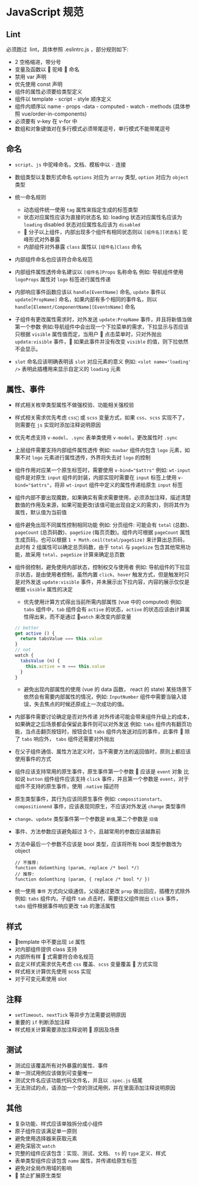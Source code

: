 # JavaScript 规范

## Lint

必须跑过  lint，具体参照 .eslintrc.js ，部分规则如下:

- 2 空格缩进，带分号
- 变量及函数以  驼峰  命名
- 禁用 var 声明
- 优先使用 const 声明
- 组件的属性必须要给类型定义
- 组件以 template - script - style 顺序定义
- 组件内顺序以 name - props -data - computed - watch - methods (具体参照 vue/order-in-components)
- 必须要有 v-key 在 v-for 中
- 数组和对象键值对在多行模式必须带尾逗号，单行模式不能带尾逗号

## 命名

- `script`、`js` 中驼峰命名，文档、模板中以 `-` 连接

- 数组类型以复数形式命名
  `options` 对应为 `array` 类型,
  `option` 对应为 `object` 类型

- 统一命名规则

  - 动态组件统一使用 `tag` 属性来指定生成的标签类型
  - 状态对应属性应该为直接的状态名
    如: loading 状态对应属性名应该为 `loading`
    disabled 状态对应属性名应该为 `disabled`
  -  分子以上组件，内部出现多个组件有相同状态则以 `[组件名][状态名]` 驼峰形式对外暴露
  - 内部组件对外暴露 `class` 属性以 `[组件名]Class` 命名

- 内部组件命名也应该符合命名规范

- 内部组件属性透传命名建议以 `[组件名]Props` 名称命名
  例如: 导航组件使用 `logoProps` 属性对 `logo` 标签进行属性传递

- 内部响应事件函数应该以 `handle[EventName]` 命名, `update` 事件以 `update[PropName]` 命名，如果内部有多个相同的事件名，则以`handle[Element/ComponentName][EventnName]` 命名

- 子组件有更改属性需求时，对外发送 `update:PropName` 事件，并且将新值当做第一个参数
  例如:导航组件中会出现一个下拉菜单的需求，下拉显示与否应该只根据 `visible` 属性值而定，当用户  点击菜单时，只对外抛出 `updata:visible` 事件， 如果此事件并没有改变 `visible` 的值，则下拉依然不会显示。

- `slot` 命名应该明确表明该 `slot` 对应元素的意义
  例如: `<slot name='loading' />` 表明此插槽用来显示自定义的 `loading` 元素

## 属性、事件

- 样式相关枚举类型属性不做强校验、功能相关强校验

- 样式相关需求优先考虑 `css` 或 `scss` 变量方式，如果 `css`、`scss` 实现不了，则需要在 `js` 实现时添加注释说明原因

- 优先考虑支持 `v-model`、`.sync`
  表单类使用 `v-model`，更改属性时 `.sync`

- 上层组件需要支持内部组件属性透传
  例如: `navbar` 组件内包含 `logo` 元素，如果不对 `logo` 元素进行属性透传，外界将失去对 `logo` 的控制

- 组件作用对应某一个原生标签时，需要使用 `v-bind="$attrs"`
  例如: `wt-input` 组件是对原生 `input` 组件的封装，内部实现时需要在 `input` 标签上使用 `v-bind="$attrs"`，将非 `wt-input` 组件中定义的属性传递给原生 `input` 标签

- 组件内部不要出现魔数，如果确实有需求需要使用，必须添加注释，描述清楚数值的作用及来源，如果可能更改(该值可能出现自定义的需求)，则将其作为属性，默认值为当前值

- 组件避免出现不同属性控制相同功能
  例如: 分页组件: 可能会有 `total` (总数)、 `pageCount` (总页码数)、`pageSize` (每页页数)。组件内可根据 `pageCount` 属性生成页码，也可以根据 `1 + Math.ceil(total/pageSize)` 来计算出总页码，此时有 2 组属性可以确定总页码数，由于 `total` 与 `pageSize` 包含其他常用功能，故采用 `total`、`pageSize` 计算来确定总页数

- 组件弱控制，避免使用内部状态，控制权交与使用者
  例如: 导航组件的下拉显示状态，是由使用者控制，虽然内置 `click`、`hover` 触发方式，但是触发时只是对外发送 `update:visible` 事件，并未展示出下拉内容，内容的展示仅仅是根据 `visible` 属性的决定

  - 优先使用计算方式得出当前所需内部属性 (vue 中的 computed)
    例如: `tabs` 组件中，`tab` 组件会有 `active` 的状态，`active` 的状态应该由计算属性得出来，而不是通过 `watch` 来改变内部变量

  ```javascript
  // better
  get active () {
    return tabsValue === this.value
  }
  // not
  watch {
    tabsValue (n) {
      this.active = n === this.value
    }
  }
  ```

  - 避免出现内部属性的使用 (vue 的 data 函数， react 的 state)
    某些场景下依然会有需要内部属性的情况，例如: `InputNumber` 组件中需要当输入错误，失去焦点的时候还原成上一次成功的值。

- 内部事件需要讨论确定是否对外传递
  对外传递可能会带来组件升级上的成本，如果确定之后场景都会保留此事件则可以对外发送
  例如: `tabs` 组件内有翻页功能，当点击翻页按钮时，按钮会往 `tabs` 组件内发送对应的事件，此事件  除了 `tabs` 响应外， `tabs` 组件还需要对外抛出

- 在父子组件通信、属性方法定义时，当不需要方法的返回值时，原则上都应该使用事件的方式

- 组件应该支持常用的原生事件，原生事件第一个参数  应该是 `event` 对象
  比如说 `button` 组件组件应该支持 `click` 事件，并且第一个参数是 `event`，对于组件不支持的原生事件，使用 `.native` 描述符

- 原生类型事件，其行为应该同原生事件
  例如: `compositionstart`、`compositionend` 事件，应该表现同原生，不应该对外发送 `change` 类型事件

- `change`、`update` 类型事件第一个参数是 `新值`,第二个参数是 `旧值`

- 事件、方法参数应该避免超过 3 个，且越常用的参数应该越靠前

- 方法中最后一个参数不应该是 bool 类型，应该将所有 bool 类型参数改为 object

  ```
  // 不推荐:
  function doSomthing (param, replace /* bool */)
  // 推荐:
  function doSomthing (param, { replace /* bool */ })
  ```

- 统一使用 `事件` 方式向父级通信，父级通过更改 `prop` 做出回应，插槽方式除外
  例如: `tabs` 组件内，子组件 `tab` 点击时，需要往父组件抛出 `click` 事件， `tabs` 组件根据事件响应更改 `tab` 的激活属性

## 样式

- template 中不要出现 `id` 属性
- 对内部组件提供 class 支持
- 内部所有样  式需要符合命名规范
- 自定义样式需求优先考虑 `css` 覆盖、`scss` 变量覆盖  方式实现
- 样式相关计算优先使用 scss 实现
- 对于可变元素使用 slot

## 注释

- `setTimeout`、`nextTick` 等异步方法需要说明原因
- 重要的 `if` 判断添加注释
- 样式相关计算需要添加注释说明  原因及场景

## 测试

- 测试应该覆盖所有对外暴露的属性、事件
- 单一测试用例应该做到可变量唯一
- 测试文件名应该功能代码文件名，并且以 `.spec.js` 结尾
- 无法测试的点，请添加一个空的测试用例，并在里面添加注释说明原因

## 其他

- 复杂功能、样式应该单独拆分成小组件
- 原子组件应该满足单一原则
- 避免使用选择器来获取元素
- 避免深层次 `watch`
- 完整的组件应该包含：实现、测试、文档、 `ts` 的 `type` 定义、样式
- 表单类型组件应该包含 `name` 属性，并传递给原生标签
- 避免对全局作用域的影响
-  禁止扩展原生类型
